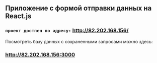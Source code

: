 ## Приложение с формой отправки данных на React.js


### `проект достпен по адресу:` http://82.202.168.156/  
  
    
Посмотреть базу данных с сохраненными запросами можно здесь:

### http://82.202.168.156:3000


